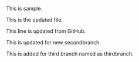 This is sample.

This is the updated file.

This line is updated from GitHub.

This is updated for new secondbranch.

This is added for third branch named as thirdbranch.

